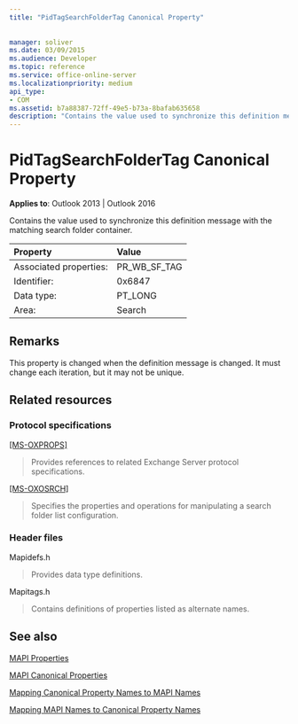 ```yaml
---
title: "PidTagSearchFolderTag Canonical Property"
 
 
manager: soliver
ms.date: 03/09/2015
ms.audience: Developer
ms.topic: reference
ms.service: office-online-server
ms.localizationpriority: medium
api_type:
- COM
ms.assetid: b7a88387-72ff-49e5-b73a-8bafab635658
description: "Contains the value used to synchronize this definition message with the matching search folder container."
---
```


# PidTagSearchFolderTag Canonical Property

  
  
**Applies to**: Outlook 2013 | Outlook 2016 
  
Contains the value used to synchronize this definition message with the matching search folder container.
  
|Property |Value |
|:-----|:-----|
|Associated properties:  <br/> |PR_WB_SF_TAG  <br/> |
|Identifier:  <br/> |0x6847  <br/> |
|Data type:  <br/> |PT_LONG  <br/> |
|Area:  <br/> |Search  <br/> |
   
## Remarks

This property is changed when the definition message is changed. It must change each iteration, but it may not be unique.
  
## Related resources

### Protocol specifications

[[MS-OXPROPS]](https://msdn.microsoft.com/library/f6ab1613-aefe-447d-a49c-18217230b148%28Office.15%29.aspx)
  
> Provides references to related Exchange Server protocol specifications.
    
[[MS-OXOSRCH]](https://msdn.microsoft.com/library/c72e49b8-78c7-4483-ad65-e46e9133673b%28Office.15%29.aspx)
  
> Specifies the properties and operations for manipulating a search folder list configuration.
    
### Header files

Mapidefs.h
  
> Provides data type definitions.
    
Mapitags.h
  
> Contains definitions of properties listed as alternate names.
    
## See also



[MAPI Properties](mapi-properties.md)
  
[MAPI Canonical Properties](mapi-canonical-properties.md)
  
[Mapping Canonical Property Names to MAPI Names](mapping-canonical-property-names-to-mapi-names.md)
  
[Mapping MAPI Names to Canonical Property Names](mapping-mapi-names-to-canonical-property-names.md)

